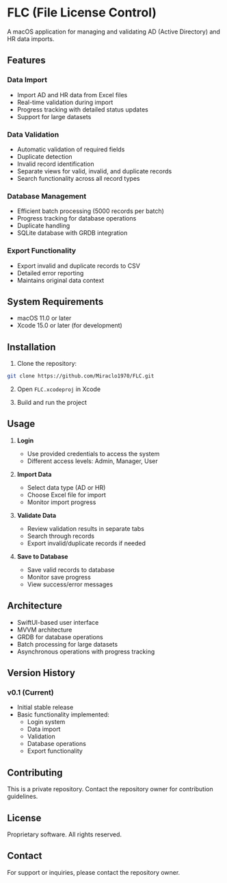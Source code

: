 # FLC (File License Control)

A macOS application for managing and validating AD (Active Directory) and HR data imports.

## Features

### Data Import
- Import AD and HR data from Excel files
- Real-time validation during import
- Progress tracking with detailed status updates
- Support for large datasets

### Data Validation
- Automatic validation of required fields
- Duplicate detection
- Invalid record identification
- Separate views for valid, invalid, and duplicate records
- Search functionality across all record types

### Database Management
- Efficient batch processing (5000 records per batch)
- Progress tracking for database operations
- Duplicate handling
- SQLite database with GRDB integration

### Export Functionality
- Export invalid and duplicate records to CSV
- Detailed error reporting
- Maintains original data context

## System Requirements

- macOS 11.0 or later
- Xcode 15.0 or later (for development)

## Installation

1. Clone the repository:
```bash
git clone https://github.com/Miraclo1970/FLC.git
```

2. Open `FLC.xcodeproj` in Xcode

3. Build and run the project

## Usage

1. **Login**
   - Use provided credentials to access the system
   - Different access levels: Admin, Manager, User

2. **Import Data**
   - Select data type (AD or HR)
   - Choose Excel file for import
   - Monitor import progress

3. **Validate Data**
   - Review validation results in separate tabs
   - Search through records
   - Export invalid/duplicate records if needed

4. **Save to Database**
   - Save valid records to database
   - Monitor save progress
   - View success/error messages

## Architecture

- SwiftUI-based user interface
- MVVM architecture
- GRDB for database operations
- Batch processing for large datasets
- Asynchronous operations with progress tracking

## Version History

### v0.1 (Current)
- Initial stable release
- Basic functionality implemented:
  - Login system
  - Data import
  - Validation
  - Database operations
  - Export functionality

## Contributing

This is a private repository. Contact the repository owner for contribution guidelines.

## License

Proprietary software. All rights reserved.

## Contact

For support or inquiries, please contact the repository owner. 